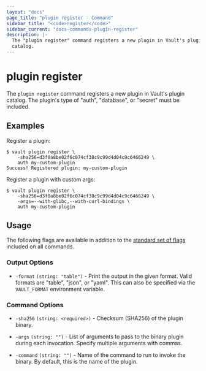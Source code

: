 ```yaml
---
layout: "docs"
page_title: "plugin register - Command"
sidebar_title: "<code>register</code>"
sidebar_current: "docs-commands-plugin-register"
description: |-
  The "plugin register" command registers a new plugin in Vault's plugin
  catalog.
---
```


# plugin register

The `plugin register` command registers a new plugin in Vault's plugin catalog.
The plugin's type of "auth", "database", or "secret" must be included.

## Examples

Register a plugin:

```text
$ vault plugin register \
    -sha256=d3f0a8be02f6c074cf38c9c99d4d04c9c6466249 \
    auth my-custom-plugin
Success! Registered plugin: my-custom-plugin
```

Register a plugin with custom args:

```text
$ vault plugin register \
    -sha256=d3f0a8be02f6c074cf38c9c99d4d04c9c6466249 \
    -args=--with-glibc,--with-curl-bindings \
    auth my-custom-plugin
```

## Usage

The following flags are available in addition to the [standard set of
flags](/docs/commands/index.html) included on all commands.

### Output Options

- `-format` `(string: "table")` - Print the output in the given format. Valid
  formats are "table", "json", or "yaml". This can also be specified via the
  `VAULT_FORMAT` environment variable.

### Command Options

- `-sha256` `(string: <required>)` - Checksum (SHA256) of the plugin binary.

- `-args` `(string: "")` - List of arguments to pass to the binary plugin during
  each invocation. Specify multiple arguments with commas.

- `-command` `(string: "")` - Name of the command to run to invoke the binary.
  By default, this is the name of the plugin.
